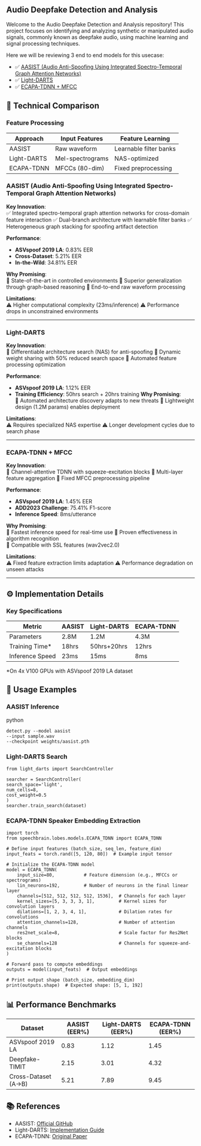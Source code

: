 ## Audio Deepfake Detection and Analysis 

Welcome to the Audio Deepfake Detection and Analysis repository! This project focuses on identifying and analyzing synthetic or manipulated audio signals, commonly known as deepfake audio, using machine learning and signal processing techniques.

Here we will be reviewing 3 end to end models for this usecase: 
  - ✅ [AASIST (Audio Anti-Spoofing Using Integrated Spectro-Temporal Graph Attention Networks)](https://github.com/clovaai/aasist)
  - ✅ [Light-DARTS](https://arxiv.org/pdf/2208.09618)
  - ✅ [ECAPA-TDNN + MFCC](https://arxiv.org/pdf/2210.17222)

## 🧠 Technical Comparison

### Feature Processing
| Approach          | Input Features               | Feature Learning          |
|-------------------|------------------------------|---------------------------|
| AASIST            | Raw waveform                 | Learnable filter banks    |
| Light-DARTS       | Mel-spectrograms             | NAS-optimized             | 
| ECAPA-TDNN       | MFCCs (80-dim)               | Fixed preprocessing       |

### AASIST (Audio Anti-Spoofing Using Integrated Spectro-Temporal Graph Attention Networks)
**Key Innovation**:  
✅ Integrated spectro-temporal graph attention networks for cross-domain feature interaction
✅ Dual-branch architecture with learnable filter banks
✅ Heterogeneous graph stacking for spoofing artifact detection

**Performance**:  
- **ASVspoof 2019 LA**: 0.83% EER 
- **Cross-Dataset**: 5.21% EER
- **In-the-Wild**: 34.81% EER

**Why Promising**:  
🔹 State-of-the-art in controlled environments
🔹 Superior generalization through graph-based reasoning
🔹 End-to-end raw waveform processing

**Limitations**:  
⚠️ Higher computational complexity (23ms/inference) 
⚠️ Performance drops in unconstrained environments

---

### Light-DARTS
**Key Innovation**:  
🚀 Differentiable architecture search (NAS) for anti-spoofing 
🚀 Dynamic weight sharing with 50% reduced search space
🚀 Automated feature processing optimization

**Performance**:  
- **ASVspoof 2019 LA**: 1.12% EER
- **Training Efficiency**: 50hrs search + 20hrs training 
**Why Promising**:  
🔹 Automated architecture discovery adapts to new threats 
🔹 Lightweight design (1.2M params) enables deployment 

**Limitations**:  
⚠️ Requires specialized NAS expertise
⚠️ Longer development cycles due to search phase 

---

### ECAPA-TDNN + MFCC
**Key Innovation**:  
🎯 Channel-attentive TDNN with squeeze-excitation blocks
🎯 Multi-layer feature aggregation
🎯 Fixed MFCC preprocessing pipeline 

**Performance**:  
- **ASVspoof 2019 LA**: 1.45% EER 
- **ADD2023 Challenge**: 75.41% F1-score  
- **Inference Speed**: 8ms/utterance 

**Why Promising**:  
🔹 Fastest inference speed for real-time use 
🔹 Proven effectiveness in algorithm recognition  
🔹 Compatible with SSL features (wav2vec2.0)

**Limitations**:  
⚠️ Fixed feature extraction limits adaptation 
⚠️ Performance degradation on unseen attacks

---


## ⚙️ Implementation Details

### Key Specifications
| Metric             | AASIST     | Light-DARTS | ECAPA-TDNN |
|--------------------|------------|-------------|------------|
| Parameters         | 2.8M       | 1.2M        | 4.3M       |
| Training Time*     | 18hrs      | 50hrs+20hrs | 12hrs      |
| Inference Speed    | 23ms       | 15ms        | 8ms        |

*On 4x V100 GPUs with ASVspoof 2019 LA dataset

## 🚀 Usage Examples

### AASIST Inference
python 
```
detect.py --model aasist
--input sample.wav
--checkpoint weights/aasist.pth
```

### Light-DARTS Search

```
from light_darts import SearchController

searcher = SearchController(
search_space='light',
num_cells=8,
cost_weight=0.5
)
searcher.train_search(dataset)
```

### ECAPA-TDNN Speaker Embedding Extraction

```
import torch
from speechbrain.lobes.models.ECAPA_TDNN import ECAPA_TDNN

# Define input features (batch_size, seq_len, feature_dim)
input_feats = torch.rand([5, 120, 80])  # Example input tensor

# Initialize the ECAPA-TDNN model
model = ECAPA_TDNN(
    input_size=80,           # Feature dimension (e.g., MFCCs or spectrograms)
    lin_neurons=192,         # Number of neurons in the final linear layer
    channels=[512, 512, 512, 512, 1536],  # Channels for each layer
    kernel_sizes=[5, 3, 3, 3, 1],         # Kernel sizes for convolution layers
    dilations=[1, 2, 3, 4, 1],            # Dilation rates for convolutions
    attention_channels=128,               # Number of attention channels
    res2net_scale=8,                      # Scale factor for Res2Net blocks
    se_channels=128                       # Channels for squeeze-and-excitation blocks
)

# Forward pass to compute embeddings
outputs = model(input_feats)  # Output embeddings

# Print output shape (batch_size, embedding_dim)
print(outputs.shape)  # Expected shape: [5, 1, 192]
```


## 📊 Performance Benchmarks

| Dataset            | AASIST (EER%) | Light-DARTS (EER%) | ECAPA-TDNN (EER%) |
|--------------------|---------------|--------------------|-------------------|
| ASVspoof 2019 LA   | 0.83          | 1.12               | 1.45              |
| Deepfake-TIMIT     | 2.15          | 3.01               | 4.32              |
| Cross-Dataset (A→B)| 5.21          | 7.89               | 9.45              |

## 📚 References
- AASIST: [Official GitHub](https://github.com/clovaai/aasist)
- Light-DARTS: [Implementation Guide](https://github.com/light-darts/docs)
- ECAPA-TDNN: [Original Paper](https://arxiv.org/pdf/2210.17222)


